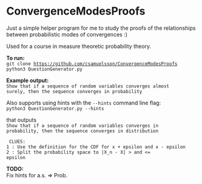 # ConvergenceModesProofs
Just a simple helper program for me to study the proofs of the relationships between probabilistic modes of convergences :)

Used for a course in measure theoretic probability theory.

**To run:**  
<code>git clone https://github.com/csamuelsson/ConvergenceModesProofs</code>  
<code>python3 QuestionGenerator.py</code>

**Example output:**  
<code>Show that if a sequence of random variables converges almost surely, then the sequence converges in probability</code>

Also supports using hints with the <code>--hints</code> command line flag:    
<code>python3 QuestionGenerator.py --hints</code>  

that outputs  
<code>Show that if a sequence of random variables converges in probability, then the sequence converges in distribution</code>  

<code> CLUES: </code>  
<code>1 : Use the definition for the CDF for x + epsilon and x - epsilon
2 : Split the probability space to |X_n - X| > and <= epsilon</code>  

**TODO:**  
Fix hints for a.s. => Prob.